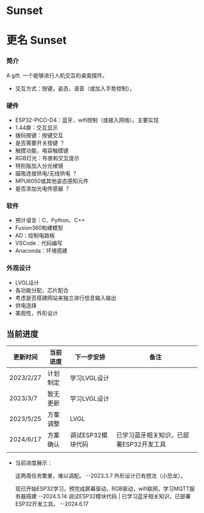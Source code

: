 # Sunset

# 更名 Sunset



### 简介

A gift.
一个能够进行人机交互的桌面摆件。

- 交互方式：按键，姿态，语音（或加入手势控制）。

### 硬件

- ESP32-PICO-D4：蓝牙，wifi控制（或接入网络）。主要实现
- 1.44屏：交互显示
- 拨码按键：按键交互
- 是否需要开关按键 ？
- 触摸功能，电容触摸键
- RGB灯光：布景和交互提示
- 特别版加入分光棱镜
- 磁吸连接供电/无线供电 ？
- MPU6050或其他姿态感知元件
- 是否添加光电传感器 ？

### 软件

- 预计语言：C、Python、C++
- Fusion360构建模型
- AD：绘制电路板
- VSCode：代码编写
- Anaconda：环境搭建 

### 外观设计

- LVGL设计
- 各功能分配，芯片配合
- 考虑是否搭建网站来独立进行信息输入输出
- 供电选择
- 美观性，外形设计

## 当前进度

| 更新时间  | 当前进度 | 下一步安排   | 备注 |
| --------- | -------- | ------------ | ---- |
| 2023/2/27 | 计划制定 | 学习LVGL设计 |      |
| 2023/3/7  | 暂无更新 | 学习LVGL设计 |      |
| 2023/5/25 | 方案调整 | LVGL         |      |
| 2024/6/17 | 方案确认 | 调试ESP32模块代码 | 已学习蓝牙相关知识，已部署ESP32开发工具 |
|           |          |              |      |

- 当前进度展示：

  这两周任务繁重，难以调配。		--2023.3.7
  外形设计已有想法（小恐龙）。
  
  现已开始ESP32学习，预完成屏幕驱动，RGB驱动，wifi联网，学习MQTT服务器搭建    --2024.5.14
  调试ESP32模块代码 | 已学习蓝牙相关知识，已部署ESP32开发工具。    --2024.6.17

